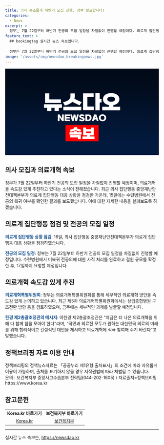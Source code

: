 ```yaml
---
title: 의사 순조롭게 하반기 모집 진행, 정부 발표합니다!
categories:
  - News
excerpt: >
  정부는 7월 22일부터 하반기 전공의 모집 일정을 차질없이 진행할 예정이다. 의료계 집단행동 중앙재난안전대책본부는 16일 회의를 통해 의료계 집단행동 대응 상황을 점검하고, 수련병원에서 미복귀 전공의에 대한 사직 처리를 완료하여 모집 일정을 예고했다. 또한 의료개혁특별위원회를 통해 세부적인 의료개혁 방안을 속도감 있게 논의하고 있다. 이한경 제2총괄조정관은 의료개혁을 위해 협력을 당부했다. (요약문 종료)
feature_text: >
  ## bookingtag 실시간 뉴스 속보입니다.

  정부는 7월 22일부터 하반기 전공의 모집 일정을 차질없이 진행할 예정이다. 의료계 집단행동 중앙재난안전대책본부는 16일 회의를 통해 의료계 집단행동 대응 상황을 점검하고, 수련병원에서 미복귀 전공의에 대한 사직 처리를 완료하여 모집 일정을 예고했다. 또한 의료개혁특별위원회를 통해 세부적인 의료개혁 방안을 속도감 있게 논의하고 있다. 이한경 제2총괄조정관은 의료개혁을 위해 협력을 당부했다. (요약문 종료)
image: '/assets/img/newsdao_breakingnews.jpg'
---
```


<p><img src="/assets/img/newsdao_breakingnews.jpg" alt="bookingtag 속보" /></p>

<h2>의사 모집과 의료개혁 속보</h2>

<p data-ke-size="size16">정부가 7월 22일부터 하반기 전공의 모집 일정을 차질없이 진행할 예정이며, 의료개혁을 속도감 있게 추진하고 있다는 소식이 전해졌습니다. 최근 의사 집단행동 중앙재난안전대책본부가 의료계 집단행동 대응 상황을 점검한 가운데, 15일에는 수련병원에서 전공의 복귀 여부를 확인한 결과를 보도했습니다. 이에 대한 자세한 내용을 살펴보도록 하겠습니다.</p>

<h2>의료계 집단행동 점검 및 전공의 모집 일정</h2>

<p><b><span style="color: #1a5490;">의료계 집단행동 상황 점검</span></b>: 16일, 의사 집단행동 중앙재난안전대책본부가 의료계 집단행동 대응 상황을 점검하였습니다.</p>

<p><b><span style="color: #1a5490;">전공의 모집 일정</span></b>: 정부는 7월 22일부터 하반기 전공의 모집 일정을 차질없이 진행할 예정입니다. 수련병원에서 미복귀 전공의에 대한 사직 처리를 완료하고 결원 규모를 확정한 후, 17일까지 요청할 예정입니다.</p>

<h2>의료개혁 속도감 있게 추진</h2>

<p><b><span style="color: #1a5490;">의료개혁특별위원회</span></b>: 정부는 의료개혁특별위원회를 통해 세부적인 의료개혁 방안을 속도감 있게 논의하고 있습니다. 최근 제5차 의료개혁특별위원회에서는 상급종합병원 구조전환 방향 등을 검토하였으며, 금주에는 세부적인 과제를 발굴할 예정입니다.</p>

<p><b><span style="color: #1a5490;">한경 제2총괄조정관의 메시지</span></b>: 이한경 제2총괄조정관은 “지금은 더 나은 의료개혁을 위해 다 함께 힘을 모아야 한다”라며, “국민과 의료진 모두가 원하는 대한민국 의료의 미래를 위해 합리적이고 건설적인 대안을 제시하고 의료개혁에 적극 참여해 주기 바란다”고 말했습니다.</p>

<h2>정책브리핑 자료 이용 안내</h2>

<p>정책브리핑의 정책뉴스자료는 「공공누리 제1유형:출처표시」의 조건에 따라 자유롭게 이용이 가능하며, 출처를 표기하지 않을 경우 저작권법에 따라 처벌될 수 있습니다. <br>문의 : 보건복지부 중앙사고수습본부 전략팀(044-202-1605) / 자료출처=정책브리핑 https://www.korea.kr</p>

<h2>참고문헌</h2>

<table>
    <tr>
        <td style="text-align: center; height: 17px;"><b>Korea.kr 바로가기</b></td>
        <td style="text-align: center; height: 17px;"><b>보건복지부 바로가기</b></td>
    </tr>
    <tr>
        <td style="text-align: center; height: 17px;"><a href="https://https://www.korea.kr">Korea.kr</a></td>
        <td style="text-align: center; height: 17px;"><a href="https://www.mohw.go.kr">보건복지부</a></td>
    </tr>
</table>

<hr>
실시간 뉴스 속보는, <a href="https://newsdao.kr" rel="dofollow">https://newsdao.kr</a>


